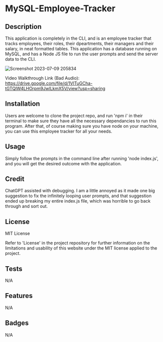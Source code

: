 # MySQL-Employee-Tracker

## Description

This application is completely in the CLI, and is an employee tracker that tracks employees, their roles, their dpeartments, their managers and their salary, in neat formatted tables. This application has a database running on MySQL, and has a Node JS file to run the user prompts and send the server data to the CLI.

![Screenshot 2023-07-09 205834](https://github.com/ThomasSzentirmay/MySQL-Employee-Tracker/assets/132217664/d08699d1-862c-47bd-98fa-1e5cacb44c2a)

Video Walkthrough Link (Bad Audio): https://drive.google.com/file/d/1VITuGCha-tGTQIW4LHOrpm9JwlLkmX5V/view?usp=sharing

## Installation

Users are welcome to clone the project repo, and run 'npm i' in their terminal to make sure they have all the necessary dependancies to run this program. After that, of course making sure you have node on your machine, you can use this employee tracker for all your needs.

## Usage

Simply follow the prompts in the command line after running 'node index.js', and you will get the desired outcome with the application.

## Credit

ChatGPT assisted with debugging. I am a little annoyed as it made one big suggestion to fix the infinitely looping user prompts, and that suggestion ended up breaking my entire index.js file, which was horrible to go back through and sort out.

## License

MIT License

Refer to 'License' in the project repository for further information on the limitations and usability of this website under the MIT license applied to the project.

## Tests

N/A

## Features

N/A

## Badges

N/A